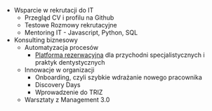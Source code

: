 * Wsparcie w rekrutacji do IT
    * Przegląd CV i profilu na Github
    * Testowe Rozmowy rekrutacyjne
    * Mentoring IT - Javascript, Python, SQL
* Konsulting biznesowy
    * Automatyzacja procesów
      * [Platforma rezerwacyjna](medyczna-platforma-rezerwacyjna.md) dla przychodni specjalistycznych i praktyk dentystycznych
    * Innowacje w organizacji
        * Onboarding, czyli szybkie wdrażanie nowego pracownika
        * Discovery Days
        * Wprowadzenie do TRIZ
    * Warsztaty z Management 3.0
